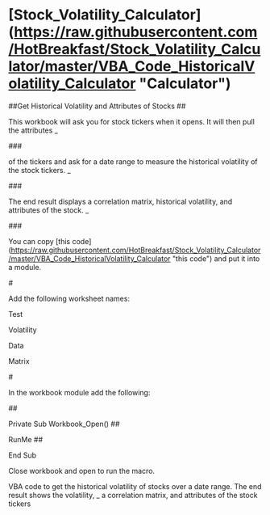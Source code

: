 # [Stock_Volatility_Calculator] (https://raw.githubusercontent.com/HotBreakfast/Stock_Volatility_Calculator/master/VBA_Code_HistoricalVolatility_Calculator "Calculator")
##Get Historical Volatility and Attributes of Stocks
##<P/>This workbook will ask you for stock tickers when it opens. It will then pull the attributes _ </P>
###<P/> of the tickers and ask for a date range to measure the historical volatility of the stock tickers. _ </P>
###<P/>The end result displays a correlation matrix, historical volatility, and attributes of the stock. _ </P>
###<P/>You can copy [this code] (https://raw.githubusercontent.com/HotBreakfast/Stock_Volatility_Calculator/master/VBA_Code_HistoricalVolatility_Calculator "this code") and put it into a module. </P>

#<P/>Add the following worksheet names:

<P/>	Test
<P/>	Volatility
<P/>	Data
<P/>	Matrix

#<P/>In the workbook module add the following:

##<P/>Private Sub Workbook_Open()
##<P/>RunMe
##<P/>End Sub

<P/>Close workbook and open to run the macro.
<P/>VBA code to get the historical volatility of stocks over a date range. The end result shows the volatility, _
a correlation matrix, and attributes of the stock tickers
